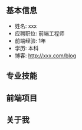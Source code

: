 ## 基本信息
- 姓名: xxx
- 应聘职位: 前端工程师
- 前端经验: 1年
- 学历: 本科
- 博客: http://xxx.com/blog

## 专业技能

## 前端项目

## 关于我
